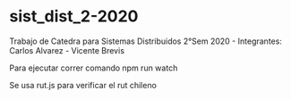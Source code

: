 # sist_dist_2-2020
Trabajo de Catedra para Sistemas Distribuidos 2°Sem 2020 - Integrantes:  Carlos Alvarez - Vicente Brevis

Para ejecutar correr comando
npm run watch


Se usa rut.js para verificar el rut chileno